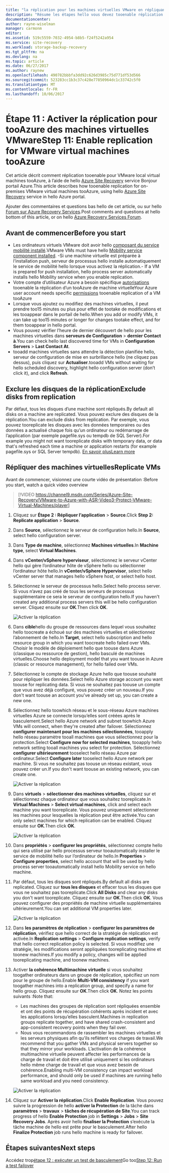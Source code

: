 ```yaml
---
title: "la réplication pour les machines virtuelles VMware en répliquant tooAzure avec Azure Site Recovery aaaEnable | Documents Microsoft"
description: "Résume les étapes hello vous devez tooenable réplication tooAzure pour les ordinateurs virtuels VMware à l’aide du service d’Azure Site Recovery hello"
documentationcenter: 
author: rayne-wiselman
manager: carmonm
editor: 
ms.assetid: 519c5559-7032-4954-b8b5-f24f5242a954
ms.service: site-recovery
ms.workload: storage-backup-recovery
ms.tgt_pltfrm: na
ms.devlang: na
ms.topic: article
ms.date: 06/27/2017
ms.author: raynew
ms.openlocfilehash: 490782bbbfa3dd92c626d3985c75d771df53d566
ms.sourcegitcommit: 523283cc1b3c37c428e77850964dc1c33742c5f0
ms.translationtype: MT
ms.contentlocale: fr-FR
ms.lasthandoff: 10/06/2017
---
```

# <a name="step-11-enable-replication-for-vmware-virtual-machines-tooazure"></a><span data-ttu-id="81ebd-103">Étape 11 : Activer la réplication pour tooAzure des machines virtuelles VMware</span><span class="sxs-lookup"><span data-stu-id="81ebd-103">Step 11: Enable replication for VMware virtual machines tooAzure</span></span>


<span data-ttu-id="81ebd-104">Cet article décrit comment réplication tooenable pour VMware local virtual machines tooAzure, à l’aide de hello [Azure Site Recovery](site-recovery-overview.md) service Bonjour portail Azure.</span><span class="sxs-lookup"><span data-stu-id="81ebd-104">This article describes how tooenable replication for on-premises VMware virtual machines tooAzure, using hello [Azure Site Recovery](site-recovery-overview.md) service in hello Azure portal.</span></span>

<span data-ttu-id="81ebd-105">Ajouter des commentaires et questions bas hello de cet article, ou sur hello [Forum sur Azure Recovery Services](https://social.msdn.microsoft.com/forums/azure/home?forum=hypervrecovmgr).</span><span class="sxs-lookup"><span data-stu-id="81ebd-105">Post comments and questions at hello bottom of this article, or on hello [Azure Recovery Services Forum](https://social.msdn.microsoft.com/forums/azure/home?forum=hypervrecovmgr).</span></span>


## <a name="before-you-start"></a><span data-ttu-id="81ebd-106">Avant de commencer</span><span class="sxs-lookup"><span data-stu-id="81ebd-106">Before you start</span></span>

- <span data-ttu-id="81ebd-107">Les ordinateurs virtuels VMware doit avoir hello [composant du service mobilité installé](vmware-walkthrough-install-mobility.md).</span><span class="sxs-lookup"><span data-stu-id="81ebd-107">VMware VMs must have hello [Mobility service component installed](vmware-walkthrough-install-mobility.md).</span></span> <span data-ttu-id="81ebd-108">-Si une machine virtuelle est préparée à l’installation push, serveur de processus hello installe automatiquement le service de mobilité hello lorsque vous activez la réplication.</span><span class="sxs-lookup"><span data-stu-id="81ebd-108">- If a VM is prepared for push installation, hello process server automatically installs hello Mobility service when you enable replication.</span></span>
- <span data-ttu-id="81ebd-109">Votre compte d’utilisateur Azure a besoin spécifique [autorisations](site-recovery-role-based-linked-access-control.md#permissions-required-to-enable-replication-for-new-virtual-machines) tooenable la réplication d’un tooAzure de machine virtuelle</span><span class="sxs-lookup"><span data-stu-id="81ebd-109">Your Azure user account needs specific [permissions](site-recovery-role-based-linked-access-control.md#permissions-required-to-enable-replication-for-new-virtual-machines) tooenable replication of a VM tooAzure</span></span>
- <span data-ttu-id="81ebd-110">Lorsque vous ajoutez ou modifiez des machines virtuelles, il peut prendre too15 minutes ou plus pour effet de tootake de modifications et les tooappear dans le portail de hello.</span><span class="sxs-lookup"><span data-stu-id="81ebd-110">When you add or modify VMs, it can take up too15 minutes or longer for changes tootake effect, and for them tooappear in hello portal.</span></span>
- <span data-ttu-id="81ebd-111">Vous pouvez vérifier l’heure de dernier découvert de hello pour les machines virtuelles dans **serveurs de Configuration** > **dernier Contact à**.</span><span class="sxs-lookup"><span data-stu-id="81ebd-111">You can check hello last discovered time for VMs in **Configuration Servers** > **Last Contact At**.</span></span>
- <span data-ttu-id="81ebd-112">tooadd machines virtuelles sans attendre la détection planifiée hello, serveur de configuration de mise en surbrillance hello (ne cliquez pas dessus), puis cliquez sur **Actualiser**.</span><span class="sxs-lookup"><span data-stu-id="81ebd-112">tooadd VMs without waiting for hello scheduled discovery, highlight hello configuration server (don’t click it), and click **Refresh**.</span></span>



## <a name="exclude-disks-from-replication"></a><span data-ttu-id="81ebd-113">Exclure les disques de la réplication</span><span class="sxs-lookup"><span data-stu-id="81ebd-113">Exclude disks from replication</span></span>

<span data-ttu-id="81ebd-114">Par défaut, tous les disques d’une machine sont répliqués.</span><span class="sxs-lookup"><span data-stu-id="81ebd-114">By default all disks on a machine are replicated.</span></span> <span data-ttu-id="81ebd-115">Vous pouvez exclure des disques de la réplication.</span><span class="sxs-lookup"><span data-stu-id="81ebd-115">You can exclude disks from replication.</span></span> <span data-ttu-id="81ebd-116">Par exemple, vous pouvez tooreplicate les disques avec les données temporaires ou des données a actualisé chaque fois qu’un ordinateur ou redémarrage de l’application (par exemple pagefile.sys ou tempdb de SQL Server).</span><span class="sxs-lookup"><span data-stu-id="81ebd-116">For example you might not want tooreplicate disks with temporary data, or data that's refreshed each time a machine or application restarts (for example pagefile.sys or SQL Server tempdb).</span></span> [<span data-ttu-id="81ebd-117">En savoir plus</span><span class="sxs-lookup"><span data-stu-id="81ebd-117">Learn more</span></span>](site-recovery-exclude-disk.md)

## <a name="replicate-vms"></a><span data-ttu-id="81ebd-118">Répliquer des machines virtuelles</span><span class="sxs-lookup"><span data-stu-id="81ebd-118">Replicate VMs</span></span>

<span data-ttu-id="81ebd-119">Avant de commencer, visionnez une courte vidéo de présentation :</span><span class="sxs-lookup"><span data-stu-id="81ebd-119">Before you start, watch a quick video overview</span></span>

>[!VIDEO https://channel9.msdn.com/Series/Azure-Site-Recovery/VMware-to-Azure-with-ASR-Video3-Protect-VMware-Virtual-Machines/player]

1. <span data-ttu-id="81ebd-120">Cliquez sur **Étape 2 : Répliquer l’application** > **Source**.</span><span class="sxs-lookup"><span data-stu-id="81ebd-120">Click **Step 2: Replicate application** > **Source**.</span></span>
2. <span data-ttu-id="81ebd-121">Dans **Source**, sélectionnez le serveur de configuration hello.</span><span class="sxs-lookup"><span data-stu-id="81ebd-121">In **Source**, select hello configuration server.</span></span>
3. <span data-ttu-id="81ebd-122">Dans **Type de machine**, sélectionnez **Machines virtuelles**.</span><span class="sxs-lookup"><span data-stu-id="81ebd-122">In **Machine type**, select **Virtual Machines**.</span></span>
4. <span data-ttu-id="81ebd-123">Dans **vCenter/vSphere hyperviseur**, sélectionnez le serveur vCenter hello qui gère l’ordinateur hôte de vSphere hello ou sélectionner l’ordinateur hôte hello.</span><span class="sxs-lookup"><span data-stu-id="81ebd-123">In **vCenter/vSphere Hypervisor**, select hello vCenter server that manages hello vSphere host, or select hello host.</span></span>
5. <span data-ttu-id="81ebd-124">Sélectionnez le serveur de processus hello.</span><span class="sxs-lookup"><span data-stu-id="81ebd-124">Select hello process server.</span></span> <span data-ttu-id="81ebd-125">Si vous n’avez pas créé de tous les serveurs de processus supplémentaire ce sera le serveur de configuration hello.</span><span class="sxs-lookup"><span data-stu-id="81ebd-125">If you haven't created any additional process servers this will be hello configuration server.</span></span> <span data-ttu-id="81ebd-126">Cliquez ensuite sur **OK**.</span><span class="sxs-lookup"><span data-stu-id="81ebd-126">Then click **OK**.</span></span>

    ![Activer la réplication](./media/vmware-walkthrough-enable-replication/enable-replication2.png)

6. <span data-ttu-id="81ebd-128">Dans **cible**hello du groupe de ressources dans lequel vous souhaitez hello toocreate a échoué sur des machines virtuelles et sélectionnez l’abonnement de hello.</span><span class="sxs-lookup"><span data-stu-id="81ebd-128">In **Target**, select hello subscription and hello resource group in which you want toocreate hello failed over VMs.</span></span> <span data-ttu-id="81ebd-129">Choisir le modèle de déploiement hello que toouse dans Azure (classique ou ressource de gestion), hello basculé de machines virtuelles.</span><span class="sxs-lookup"><span data-stu-id="81ebd-129">Choose hello deployment model that you want toouse in Azure (classic or resource management), for hello failed over VMs.</span></span>


7. <span data-ttu-id="81ebd-130">Sélectionnez le compte de stockage Azure hello que toouse souhaité pour répliquer les données.</span><span class="sxs-lookup"><span data-stu-id="81ebd-130">Select hello Azure storage account you want toouse for replicating data.</span></span> <span data-ttu-id="81ebd-131">Si vous ne souhaitez pas toouse un compte que vous avez déjà configuré, vous pouvez créer un nouveau.</span><span class="sxs-lookup"><span data-stu-id="81ebd-131">If you don't want toouse an account you've already set up, you can create a new one.</span></span>

8. <span data-ttu-id="81ebd-132">Sélectionnez hello toowhich réseau et le sous-réseau Azure machines virtuelles Azure se connecte lorsqu’elles sont créées après le basculement.</span><span class="sxs-lookup"><span data-stu-id="81ebd-132">Select hello Azure network and subnet toowhich Azure VMs will connect, when they're created after failover.</span></span> <span data-ttu-id="81ebd-133">Sélectionnez **configurer maintenant pour les machines sélectionnées**, tooapply hello réseau paramètre tooall machines que vous sélectionnez pour la protection.</span><span class="sxs-lookup"><span data-stu-id="81ebd-133">Select **Configure now for selected machines**, tooapply hello network setting tooall machines you select for protection.</span></span> <span data-ttu-id="81ebd-134">Sélectionnez **configurer ultérieurement** tooselect hello réseau Azure par ordinateur.</span><span class="sxs-lookup"><span data-stu-id="81ebd-134">Select **Configure later** tooselect hello Azure network per machine.</span></span> <span data-ttu-id="81ebd-135">Si vous ne souhaitez pas toouse un réseau existant, vous pouvez créer un.</span><span class="sxs-lookup"><span data-stu-id="81ebd-135">If you don't want toouse an existing network, you can create one.</span></span>

    ![Activer la réplication](./media/vmware-walkthrough-enable-replication/enable-rep3.png)
9. <span data-ttu-id="81ebd-137">Dans **virtuels** > **sélectionner des machines virtuelles**, cliquez sur et sélectionnez chaque ordinateur que vous souhaitez tooreplicate.</span><span class="sxs-lookup"><span data-stu-id="81ebd-137">In **Virtual Machines** > **Select virtual machines**, click and select each machine you want tooreplicate.</span></span> <span data-ttu-id="81ebd-138">Vous pouvez uniquement sélectionner les machines pour lesquelles la réplication peut être activée.</span><span class="sxs-lookup"><span data-stu-id="81ebd-138">You can only select machines for which replication can be enabled.</span></span> <span data-ttu-id="81ebd-139">Cliquez ensuite sur **OK**.</span><span class="sxs-lookup"><span data-stu-id="81ebd-139">Then click **OK**.</span></span>

    ![Activer la réplication](./media/vmware-walkthrough-enable-replication/enable-replication5.png)
10. <span data-ttu-id="81ebd-141">Dans **propriétés** > **configurer les propriétés**, sélectionnez compte hello qui sera utilisé par hello processus serveur tooautomatically installer le service de mobilité hello sur l’ordinateur de hello.</span><span class="sxs-lookup"><span data-stu-id="81ebd-141">In **Properties** > **Configure properties**, select hello account that will be used by hello process server tooautomatically install hello Mobility service on hello machine.</span></span>
11. <span data-ttu-id="81ebd-142">Par défaut, tous les disques sont répliqués.</span><span class="sxs-lookup"><span data-stu-id="81ebd-142">By default all disks are replicated.</span></span> <span data-ttu-id="81ebd-143">Cliquez sur **tous les disques** et effacer tous les disques que vous ne souhaitez pas tooreplicate.</span><span class="sxs-lookup"><span data-stu-id="81ebd-143">Click **All Disks** and clear any disks you don't want tooreplicate.</span></span> <span data-ttu-id="81ebd-144">Cliquez ensuite sur **OK**.</span><span class="sxs-lookup"><span data-stu-id="81ebd-144">Then click **OK**.</span></span> <span data-ttu-id="81ebd-145">Vous pouvez configurer des propriétés de machine virtuelle supplémentaires ultérieurement.</span><span class="sxs-lookup"><span data-stu-id="81ebd-145">You can set additional VM properties later.</span></span>

    ![Activer la réplication](./media/vmware-walkthrough-enable-replication/enable-replication6.png)
11. <span data-ttu-id="81ebd-147">Dans **les paramètres de réplication** > **configurer les paramètres de réplication**, vérifiez que hello correct de la stratégie de réplication est activée.</span><span class="sxs-lookup"><span data-stu-id="81ebd-147">In **Replication settings** > **Configure replication settings**, verify that hello correct replication policy is selected.</span></span> <span data-ttu-id="81ebd-148">Si vous modifiez une stratégie, les modifications seront appliquées tooreplicating machine et toonew machines.</span><span class="sxs-lookup"><span data-stu-id="81ebd-148">If you modify a policy, changes will be applied tooreplicating machine, and toonew machines.</span></span>
12. <span data-ttu-id="81ebd-149">Activer **la cohérence Multimachine virtuelle** si vous souhaitez toogather ordinateurs dans un groupe de réplication, spécifiez un nom pour le groupe de hello.</span><span class="sxs-lookup"><span data-stu-id="81ebd-149">Enable **Multi-VM consistency** if you want toogather machines into a replication group, and specify a name for hello group.</span></span> <span data-ttu-id="81ebd-150">Cliquez ensuite sur **OK**.</span><span class="sxs-lookup"><span data-stu-id="81ebd-150">Then click **OK**.</span></span> <span data-ttu-id="81ebd-151">Notez les points suivants :</span><span class="sxs-lookup"><span data-stu-id="81ebd-151">Note that:</span></span>

    * <span data-ttu-id="81ebd-152">Les machines des groupes de réplication sont répliquées ensemble et ont des points de récupération cohérents après incident et avec les applications lorsqu’elles basculent.</span><span class="sxs-lookup"><span data-stu-id="81ebd-152">Machines in replication groups replicate together, and have shared crash-consistent and app-consistent recovery points when they fail over.</span></span>
    * <span data-ttu-id="81ebd-153">Nous vous recommandons de rassembler les machines virtuelles et les serveurs physiques afin qu’ils reflètent vos charges de travail.</span><span class="sxs-lookup"><span data-stu-id="81ebd-153">We recommend that you gather VMs and physical servers together so that they mirror your workloads.</span></span> <span data-ttu-id="81ebd-154">L’activation de la cohérence multimachine virtuelle peuvent affecter les performances de la charge de travail et doit être utilisé uniquement si les ordinateurs hello même charge de travail et que vous avez besoin de cohérence.</span><span class="sxs-lookup"><span data-stu-id="81ebd-154">Enabling multi-VM consistency can impact workload performance, and should only be used if machines are running hello same workload and you need consistency.</span></span>

    ![Activer la réplication](./media/vmware-walkthrough-enable-replication/enable-replication7.png)
13. <span data-ttu-id="81ebd-156">Cliquez sur **Activer la réplication**.</span><span class="sxs-lookup"><span data-stu-id="81ebd-156">Click **Enable Replication**.</span></span> <span data-ttu-id="81ebd-157">Vous pouvez suivre la progression de hello **activer la Protection** de la tâche dans **paramètres** > **travaux** > **tâches de récupération de Site**.</span><span class="sxs-lookup"><span data-stu-id="81ebd-157">You can track progress of hello **Enable Protection** job in **Settings** > **Jobs** > **Site Recovery Jobs**.</span></span> <span data-ttu-id="81ebd-158">Après avoir hello **finaliser la Protection** s’exécute la tâche machine de hello est prête pour le basculement.</span><span class="sxs-lookup"><span data-stu-id="81ebd-158">After hello **Finalize Protection** job runs hello machine is ready for failover.</span></span>

## <a name="next-steps"></a><span data-ttu-id="81ebd-159">Étapes suivantes</span><span class="sxs-lookup"><span data-stu-id="81ebd-159">Next steps</span></span>

<span data-ttu-id="81ebd-160">Accédez trop[étape 12 : exécuter un test de basculement](vmware-walkthrough-test-failover.md)</span><span class="sxs-lookup"><span data-stu-id="81ebd-160">Go too[Step 12: Run a test failover](vmware-walkthrough-test-failover.md)</span></span>
